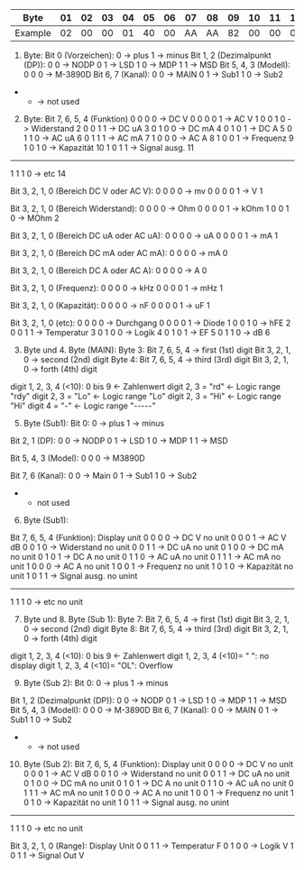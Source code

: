 | Byte    | 01 | 02 | 03 | 04 | 05 | 06 | 07 | 08 | 09 | 10 | 11 | 12 | 13 | 14 | 15 | 16 |
|---------|----|----|----|----|----|----|----|----|----|----|----|----|----|----|----|----|
| Example | 02 | 00 | 00 | 01 | 40 | 00 | AA | AA | 82 | 00 | 00 | 02 | FA | FA | FA | FA |

1. Byte: Bit 0 (Vorzeichen): 0 -> plus
1 -> minus
Bit 1, 2 (Dezimalpunkt (DP)):
0 0 -> NODP
0 1 -> LSD
1 0 -> MDP
1 1 -> MSD
Bit 5, 4, 3 (Modell):
0 0 0 -> M-3890D
Bit 6, 7 (Kanal):
0 0 -> MAIN
0 1 -> Sub1
1 0 -> Sub2
- - -> not used

2. Byte: Bit 7, 6, 5, 4 (Funktion)
0 0 0 0 -> DC V 0
0 0 0 1 -> AC V 1
0 0 1 0 -> Widerstand 2
0 0 1 1 -> DC uA 3
0 1 0 0 -> DC mA 4
0 1 0 1 -> DC A 5
0 1 1 0 -> AC uA 6
0 1 1 1 -> AC mA 7
1 0 0 0 -> AC A 8
1 0 0 1 -> Frequenz 9
1 0 1 0 -> Kapazität 10
1 0 1 1 -> Signal ausg. 11
- - - -
1 1 1 0 -> etc 14

Bit 3, 2, 1, 0 (Bereich DC V oder AC V):
0 0 0 0 -> mv 0
0 0 0 1 -> V 1

Bit 3, 2, 1, 0 (Bereich Widerstand):
0 0 0 0 -> Ohm 0
0 0 0 1 -> kOhm 1
0 0 1 0 -> MOhm 2

Bit 3, 2, 1, 0 (Bereich DC uA oder AC uA):
0 0 0 0 -> uA 0
0 0 0 1 -> mA 1

Bit 3, 2, 1, 0 (Bereich DC mA oder AC mA):
0 0 0 0 -> mA 0

Bit 3, 2, 1, 0 (Bereich DC A oder AC A):
0 0 0 0 -> A 0


Bit 3, 2, 1, 0 (Frequenz):
0 0 0 0 -> kHz 0
0 0 0 1 -> mHz 1

Bit 3, 2, 1, 0 (Kapazität):
0 0 0 0 -> nF 0
0 0 0 1 -> uF 1

Bit 3, 2, 1, 0 (etc):
0 0 0 0 -> Durchgang 0
0 0 0 1 -> Diode 1
0 0 1 0 -> hFE 2
0 0 1 1 -> Temperatur 3
0 1 0 0 -> Logik 4
0 1 0 1 -> EF 5
0 1 1 0 -> dB 6

3. Byte und 4. Byte (MAIN):
Byte 3: Bit 7, 6, 5, 4 -> first (1st) digit
Bit 3, 2, 1, 0 -> second (2nd) digit
Byte 4: Bit 7, 6, 5, 4 -> third (3rd) digit
Bit 3, 2, 1, 0 -> forth (4th) digit

digit 1, 2, 3, 4 (<10): 0 bis 9 <- Zahlenwert
digit 2, 3 = "rd" <- Logic range "rdy"
digit 2, 3 = "Lo" <- Logic range "Lo"
digit 2, 3 = "Hi" <- Logic range "Hi"
digit 4 = "-" <- Logic range "-----"

5. Byte (Sub1):
Bit 0: 0 -> plus
1 -> minus

Bit 2, 1 (DP):
0 0 -> NODP
0 1 -> LSD
1 0 -> MDP
1 1 -> MSD

Bit 5, 4, 3 (Model):
0 0 0 -> M3890D

Bit 7, 6 (Kanal):
0 0 -> Main
0 1 -> Sub1
1 0 -> Sub2
- - not used

6. Byte (Sub1):

Bit 7, 6, 5, 4 (Funktion): Display unit
0 0 0 0 -> DC V no unit
0 0 0 1 -> AC V dB
0 0 1 0 -> Widerstand no unit
0 0 1 1 -> DC uA no unit
0 1 0 0 -> DC mA no unit
0 1 0 1 -> DC A no unit
0 1 1 0 -> AC uA no unit
0 1 1 1 -> AC mA no unit
1 0 0 0 -> AC A no unit
1 0 0 1 -> Frequenz no unit
1 0 1 0 -> Kapazität no unit
1 0 1 1 -> Signal ausg. no unint
- - - - - -
1 1 1 0 -> etc no unit

7. Byte und 8. Byte (Sub 1):
Byte 7: Bit 7, 6, 5, 4 -> first (1st) digit
Bit 3, 2, 1, 0 -> second (2nd) digit
Byte 8: Bit 7, 6, 5, 4 -> third (3rd) digit
Bit 3, 2, 1, 0 -> forth (4th) digit

digit 1, 2, 3, 4 (<10): 0 bis 9 <- Zahlenwert
digit 1, 2, 3, 4 (<10)= " ": no display
digit 1, 2, 3, 4 (<10)= "OL": Overflow

9. Byte (Sub 2):
Bit 0: 0 -> plus
1 -> minus

Bit 1, 2 (Dezimalpunkt (DP)):
0 0 -> NODP
0 1 -> LSD
1 0 -> MDP
1 1 -> MSD
Bit 5, 4, 3 (Modell):
0 0 0 -> M-3890D
Bit 6, 7 (Kanal):
0 0 -> MAIN
0 1 -> Sub1
1 0 -> Sub2
- - -> not used

10. Byte (Sub 2):
Bit 7, 6, 5, 4 (Funktion): Display unit
0 0 0 0 -> DC V no unit
0 0 0 1 -> AC V dB
0 0 1 0 -> Widerstand no unit
0 0 1 1 -> DC uA no unit
0 1 0 0 -> DC mA no unit
0 1 0 1 -> DC A no unit
0 1 1 0 -> AC uA no unit
0 1 1 1 -> AC mA no unit
1 0 0 0 -> AC A no unit
1 0 0 1 -> Frequenz no unit
1 0 1 0 -> Kapazität no unit
1 0 1 1 -> Signal ausg. no unint
- - - - - -
1 1 1 0 -> etc no unit

Bit 3, 2, 1, 0 (Range): Display Unit
0 0 1 1 -> Temperatur F
0 1 0 0 -> Logik V
1 0 1 1 -> Signal Out V
